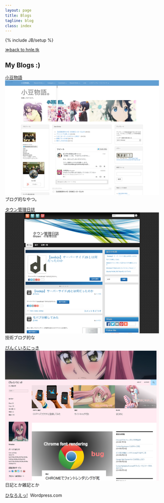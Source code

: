 ```yaml
---
layout: page
title: Blogs
tagline: blog
class: index
---
```

{% include JB/setup %}


[≫back to hnle.tk](http://hnle.tk/)


## My Blogs :)


[小豆物語](http://kimama1997.blog130.fc2.com/)  
![ss](/assets/images/fc2b.png)  
ブログ的なやつ。

[タウン管理日誌](http://www18.atpages.jp/~town52/wordpress/)  
![ss](/assets/images/townad.png)  
技術ブログ的な

[ぴんくいろにっき](http://blog.hinaloe.net/)  
![ss](/assets/images/pd2.png)  
日記とか雑記とか

[ひなろえっ!](http://hinaloe.wordpress.com/)
![]()
Wordpress.com
